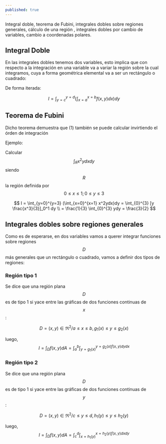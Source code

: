```yaml
---
published: true
---
```

Integral doble, teorema de Fubini, integrales dobles sobre regiones generales, cálculo de una región , integrales dobles por cambio de variables, cambio a coordenadas polares.

## Integral Doble

En las integrales dobles tenemos dos variables, esto implica que con respecto a la integración en una variable va a variar la región sobre la cual integramos, cuya a forma geométrica elemental va a ser un rectángulo o cuadrado:

De forma iterada:

$$ I = \int_{y=c}^{y=d} ( \int_{x=a}^{x=b} f(x,y)dx)dy $$

## Teorema de Fubini

Dicho teorema demuestra que  (1) también se puede calcular invirtiendo el órden de integración

Ejemplo:

Calcular $$\int_R x^2ydxdy$$ siendo $$R$$ la región definida por $$0 \le x \le 1; 0 \le y \le 3$$

$$ I = \int_{y=0}^{y=3} (\int_{x=0}^{x=1} x^2ydx)dy = \int_{0}^{3} [y \frac{x^3}{3}]_0^1 dy \\
= \frac{1}{3} \int_{0}^{3} ydy = \frac{3}{2} 
$$

## Integrales dobles sobre regiones generales

Como es de esperarse, en dos variables vamos a querer integrar funciones sobre regiones $$D$$ más generales que un rectángulo o cuadrado, vamos a definir dos tipos de regiones:

### Región tipo 1

Se dice que una región plana $$D$$ es de tipo 1 si yace entre las gráficas de dos funciones continuas de $$x$$:

$$D = (x,y) \in \Re^2 / a \le x \le b, g_{1}(x) \le y \le g_{2}(x)$$

luego, $$ I = \int_{D} f(x,y) dA = \int_{a}^{b} \int_{y=g_{1}(x)}^{y=g_{2}(x) f(x,y)dy dx} $$

### Región tipo 2

Se dice que una región plana $$D$$ es de tipo 1 si yace entre las gráficas de dos funciones continuas de $$y$$:

$$D = (x,y) \in \Re^2 / c \le y \le d, h_{1}(y) \le y \le h_{2}(y)$$

luego, $$ I = \int_{D} f(x,y) dA = \int_{c}^{d} \int_{x=h_{1}(y)}^{x=h_{2}(y) f(x,y)dx dy} $$


